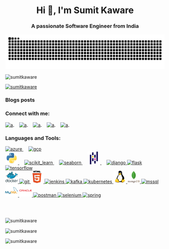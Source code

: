 <!---## Hi there 👋

- 🔭 I’m currently working in TCS
- 🌱 I’m currently learning Artificial Intelligence and Data Science
- 📫 How to reach me: sumit.kaware3@gmail.com
- 😄 Pronouns: He/Him-->

<h1 align="center">Hi 👋, I'm Sumit Kaware</h1>
<h3 align="center">A passionate Software Engineer from India</h3>

![snake gif](https://github.com/SumitKaware/SumitKaware/blob/output/github-contribution-grid-snake-dark.svg)


<!---![snake gif](https://github.com/SumitKaware/SumitKaware/blob/output/github-contribution-grid-snake.svg)-->
<p align="left">
	<img src="https://komarev.com/ghpvc/?username=sumitkaware&label=Profile%20views&color=0e75b6&style=flat" alt="sumitkaware" />
</p>
<p align="left">
	<a href="https://github.com/ryo-ma/github-profile-trophy">
		<img src="https://github-profile-trophy.vercel.app/?username=sumitkaware" alt="sumitkaware" />
	</a>
</p>
<!---<p align="left">
	<a href="https://x.com/KawareSumit" target="blank">
		<img src="https://img.shields.io/twitter/follow/a?logo=twitter&style=for-the-badge" alt="a" />
	</a>
</p>-->

### Blogs posts

<!-- BLOG-POST-LIST:START -->
<!-- BLOG-POST-LIST:END -->
<h3 align="left">Connect with me:</h3>
<p align="left">
	<!---<a href="https://codepen.io/a" target="blank">
		<img align="center" src="https://raw.githubusercontent.com/rahuldkjain/github-profile-readme-generator/master/src/images/icons/Social/codepen.svg" alt="a" height="30" width="40" />
	</a>
	<a href="https://dev.to/a" target="blank">
		<img align="center" src="https://raw.githubusercontent.com/rahuldkjain/github-profile-readme-generator/master/src/images/icons/Social/devto.svg" alt="a" height="30" width="40" />
	</a>
	<a href="https://twitter.com/a" target="blank">
		<img align="center" src="https://raw.githubusercontent.com/rahuldkjain/github-profile-readme-generator/master/src/images/icons/Social/twitter.svg" alt="a" height="30" width="40" />
	</a>
	<a href="https://linkedin.com/in/a" target="blank">
		<img align="center" src="https://raw.githubusercontent.com/rahuldkjain/github-profile-readme-generator/master/src/images/icons/Social/linked-in-alt.svg" alt="a" height="30" width="40" />
	</a>-->
	<a href="https://stackoverflow.com/users/12704883/sumit-kaware?tab=profile" target="blank">
		<img align="center" src="https://raw.githubusercontent.com/rahuldkjain/github-profile-readme-generator/master/src/images/icons/Social/stack-overflow.svg" alt="a" height="30" width="40" />
	</a>&nbsp;&nbsp;&nbsp;
	<!---<a href="https://codesandbox.com/b" target="blank">
		<img align="center" src="https://raw.githubusercontent.com/rahuldkjain/github-profile-readme-generator/master/src/images/icons/Social/codesandbox.svg" alt="b" height="30" width="40" />
	</a>
	<a href="https://kaggle.com/a" target="blank">
		<img align="center" src="https://raw.githubusercontent.com/rahuldkjain/github-profile-readme-generator/master/src/images/icons/Social/kaggle.svg" alt="a" height="30" width="40" />
	</a>
	<a href="https://fb.com/a" target="blank">
		<img align="center" src="https://raw.githubusercontent.com/rahuldkjain/github-profile-readme-generator/master/src/images/icons/Social/facebook.svg" alt="a" height="30" width="40" />
	</a>-->
	<!---<a href="https://www.instagram.com/sumit.kaware/" target="blank">
		<img align="center" src="https://raw.githubusercontent.com/rahuldkjain/github-profile-readme-generator/master/src/images/icons/Social/instagram.svg" alt="a" height="30" width="40" />
	</a>
	<a href="https://dribbble.com/a" target="blank">
		<img align="center" src="https://raw.githubusercontent.com/rahuldkjain/github-profile-readme-generator/master/src/images/icons/Social/dribbble.svg" alt="a" height="30" width="40" />
	</a>
	<a href="https://www.behance.net/a" target="blank">
		<img align="center" src="https://raw.githubusercontent.com/rahuldkjain/github-profile-readme-generator/master/src/images/icons/Social/behance.svg" alt="a" height="30" width="40" />
	</a>
	<a href="https://hashnode.com/a" target="blank">
		<img align="center" src="https://raw.githubusercontent.com/rahuldkjain/github-profile-readme-generator/master/src/images/icons/Social/hashnode.svg" alt="a" height="30" width="40" />
	</a>
	<a href="https://medium.com/a" target="blank">
		<img align="center" src="https://raw.githubusercontent.com/rahuldkjain/github-profile-readme-generator/master/src/images/icons/Social/medium.svg" alt="a" height="30" width="40" />
	</a>
	<a href="https://www.youtube.com/c/a" target="blank">
		<img align="center" src="https://raw.githubusercontent.com/rahuldkjain/github-profile-readme-generator/master/src/images/icons/Social/youtube.svg" alt="a" height="30" width="40" />
	</a>-->
	<a href="https://www.codechef.com/users/sumitkaware" target="blank">
		<img align="center" src="https://cdn.jsdelivr.net/npm/simple-icons@3.1.0/icons/codechef.svg" alt="a" height="30" width="40" />
	</a>&nbsp;&nbsp;&nbsp;
	<a href="https://www.hackerrank.com/profile/sumit_kaware3" target="blank">
		<img align="center" src="https://raw.githubusercontent.com/rahuldkjain/github-profile-readme-generator/master/src/images/icons/Social/hackerrank.svg" alt="a" height="30" width="40" />
	</a>&nbsp;&nbsp;&nbsp;
	<!---<a href="https://codeforces.com/profile/a" target="blank">
		<img align="center" src="https://raw.githubusercontent.com/rahuldkjain/github-profile-readme-generator/master/src/images/icons/Social/codeforces.svg" alt="a" height="30" width="40" />
	</a>-->
	<a href="https://leetcode.com/u/user1374Ut/" target="blank">
		<img align="center" src="https://raw.githubusercontent.com/rahuldkjain/github-profile-readme-generator/master/src/images/icons/Social/leet-code.svg" alt="a" height="30" width="40" />
	</a>&nbsp;&nbsp;&nbsp;
	<a href="https://www.hackerearth.com/@sumit2154/" target="blank">
		<img align="center" src="https://raw.githubusercontent.com/rahuldkjain/github-profile-readme-generator/master/src/images/icons/Social/hackerearth.svg" alt="a" height="30" width="40" />
	</a>&nbsp;&nbsp;&nbsp;
	<!---<a href="https://auth.geeksforgeeks.org/user/a" target="blank">
		<img align="center" src="https://raw.githubusercontent.com/rahuldkjain/github-profile-readme-generator/master/src/images/icons/Social/geeks-for-geeks.svg" alt="a" height="30" width="40" />
	</a>
	<a href="https://www.topcoder.com/members/a" target="blank">
		<img align="center" src="https://raw.githubusercontent.com/rahuldkjain/github-profile-readme-generator/master/src/images/icons/Social/topcoder.svg" alt="a" height="30" width="40" />
	</a>
	<a href="https://discord.gg/a" target="blank">
		<img align="center" src="https://raw.githubusercontent.com/rahuldkjain/github-profile-readme-generator/master/src/images/icons/Social/discord.svg" alt="a" height="30" width="40" />
	</a>-->
	 
</p>
<h3 align="left">Languages and Tools:</h3>
<p align="left">
	<!---<a href="https://aws.amazon.com" target="_blank" rel="noreferrer">
		<img src="https://raw.githubusercontent.com/devicons/devicon/master/icons/amazonwebservices/amazonwebservices-original-wordmark.svg" alt="aws" width="40" height="40"/>
	</a>-->
	<a href="https://azure.microsoft.com/en-in/" target="_blank" rel="noreferrer">
		<img src="https://www.vectorlogo.zone/logos/microsoft_azure/microsoft_azure-icon.svg" alt="azure" width="40" height="40"/>
	</a>&nbsp;&nbsp;&nbsp;
	<a href="https://cloud.google.com" target="_blank" rel="noreferrer">
		<img src="https://www.vectorlogo.zone/logos/google_cloud/google_cloud-icon.svg" alt="gcp" width="40" height="40"/>
	</a>
	<br />
	<a href="https://www.python.org" target="_blank" rel="noreferrer">
		<img src="https://raw.githubusercontent.com/devicons/devicon/master/icons/python/python-original.svg" alt="python" width="40" height="40"/>
	</a>&nbsp;&nbsp;&nbsp;
	<a href="https://scikit-learn.org/" target="_blank" rel="noreferrer">
		<img src="https://upload.wikimedia.org/wikipedia/commons/0/05/Scikit_learn_logo_small.svg" alt="scikit_learn" width="40" height="40"/>
	</a>&nbsp;&nbsp;&nbsp;
	<a href="https://seaborn.pydata.org/" target="_blank" rel="noreferrer">
		<img src="https://seaborn.pydata.org/_images/logo-mark-lightbg.svg" alt="seaborn" width="40" height="40"/>
	</a>&nbsp;&nbsp;&nbsp;
	<a href="https://pandas.pydata.org/" target="_blank" rel="noreferrer">
		<img src="https://raw.githubusercontent.com/devicons/devicon/2ae2a900d2f041da66e950e4d48052658d850630/icons/pandas/pandas-original.svg" alt="pandas" width="40" height="40"/>
	</a>&nbsp;&nbsp;&nbsp;
	<a href="https://www.djangoproject.com/" target="_blank" rel="noreferrer">
		<img src="https://cdn.worldvectorlogo.com/logos/django.svg" alt="django" width="40" height="40"/>
	</a>
	<a href="https://flask.palletsprojects.com/" target="_blank" rel="noreferrer">
		<img src="https://flask.palletsprojects.com/en/stable/_images/flask-horizontal.png" alt="flask" width="40" height="40"/>
	</a>
	<a href="https://www.tensorflow.org" target="_blank" rel="noreferrer">
		<img src="https://www.vectorlogo.zone/logos/tensorflow/tensorflow-icon.svg" alt="tensorflow" width="40" height="40"/>
	</a>
	<br />
	<a href="https://www.docker.com/" target="_blank" rel="noreferrer">
		<img src="https://raw.githubusercontent.com/devicons/devicon/master/icons/docker/docker-original-wordmark.svg" alt="docker" width="40" height="40"/>
	</a>
	<a href="https://git-scm.com/" target="_blank" rel="noreferrer">
		<img src="https://www.vectorlogo.zone/logos/git-scm/git-scm-icon.svg" alt="git" width="40" height="40"/>
	</a>
	<a href="https://www.w3.org/html/" target="_blank" rel="noreferrer">
		<img src="https://raw.githubusercontent.com/devicons/devicon/master/icons/html5/html5-original-wordmark.svg" alt="html5" width="40" height="40"/>
	</a>
	<a href="https://www.jenkins.io" target="_blank" rel="noreferrer">
		<img src="https://www.vectorlogo.zone/logos/jenkins/jenkins-icon.svg" alt="jenkins" width="40" height="40"/>
	</a>
	<a href="https://kafka.apache.org/" target="_blank" rel="noreferrer">
		<img src="https://www.vectorlogo.zone/logos/apache_kafka/apache_kafka-icon.svg" alt="kafka" width="40" height="40"/>
	</a>
	<a href="https://kubernetes.io" target="_blank" rel="noreferrer">
		<img src="https://www.vectorlogo.zone/logos/kubernetes/kubernetes-icon.svg" alt="kubernetes" width="40" height="40"/>
	</a>
	<a href="https://www.linux.org/" target="_blank" rel="noreferrer">
		<img src="https://raw.githubusercontent.com/devicons/devicon/master/icons/linux/linux-original.svg" alt="linux" width="40" height="40"/>
	</a>
	<a href="https://www.mongodb.com/" target="_blank" rel="noreferrer">
		<img src="https://raw.githubusercontent.com/devicons/devicon/master/icons/mongodb/mongodb-original-wordmark.svg" alt="mongodb" width="40" height="40"/>
	</a>
	<a href="https://www.microsoft.com/en-us/sql-server" target="_blank" rel="noreferrer">
		<img src="https://www.svgrepo.com/show/303229/microsoft-sql-server-logo.svg" alt="mssql" width="40" height="40"/>
	</a>
	<a href="https://www.mysql.com/" target="_blank" rel="noreferrer">
		<img src="https://raw.githubusercontent.com/devicons/devicon/master/icons/mysql/mysql-original-wordmark.svg" alt="mysql" width="40" height="40"/>
	</a>
	<a href="https://www.oracle.com/" target="_blank" rel="noreferrer">
		<img src="https://raw.githubusercontent.com/devicons/devicon/master/icons/oracle/oracle-original.svg" alt="oracle" width="40" height="40"/>
	</a>
	<a href="https://postman.com" target="_blank" rel="noreferrer">
		<img src="https://www.vectorlogo.zone/logos/getpostman/getpostman-icon.svg" alt="postman" width="40" height="40"/>
	</a>
	<a href="https://www.selenium.dev" target="_blank" rel="noreferrer">
		<img src="https://raw.githubusercontent.com/detain/svg-logos/780f25886640cef088af994181646db2f6b1a3f8/svg/selenium-logo.svg" alt="selenium" width="40" height="40"/>
	</a>
	<a href="https://spring.io/" target="_blank" rel="noreferrer">
		<img src="https://www.vectorlogo.zone/logos/springio/springio-icon.svg" alt="spring" width="40" height="40"/>
	</a>
</p><br />
<br />
<p>
	<img align="center" src="https://github-readme-stats.vercel.app/api/top-langs?username=sumitkaware&show_icons=true&locale=en&layout=compact" alt="sumitkaware" />
</p>
<p>
	<img align="center" src="https://github-readme-stats.vercel.app/api?username=sumitkaware&show_icons=true&locale=en" alt="sumitkaware" />
</p>
<p>
	<img align="center" src="https://github-readme-streak-stats.herokuapp.com/?user=sumitkaware&" alt="sumitkaware" />
</p>

